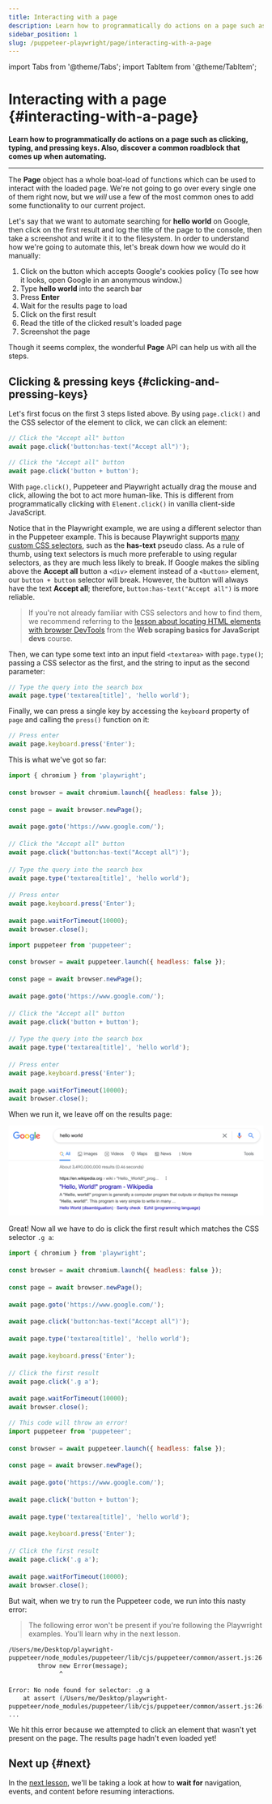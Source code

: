 ```yaml
---
title: Interacting with a page
description: Learn how to programmatically do actions on a page such as clicking, typing, and pressing keys. Also, discover a common roadblock that comes up when automating.
sidebar_position: 1
slug: /puppeteer-playwright/page/interacting-with-a-page
---
```


import Tabs from '@theme/Tabs';
import TabItem from '@theme/TabItem';

# Interacting with a page {#interacting-with-a-page}

**Learn how to programmatically do actions on a page such as clicking, typing, and pressing keys. Also, discover a common roadblock that comes up when automating.**

---

The **Page** object has a whole boat-load of functions which can be used to interact with the loaded page. We're not going to go over every single one of them right now, but we _will_ use a few of the most common ones to add some functionality to our current project.

Let's say that we want to automate searching for **hello world** on Google, then click on the first result and log the title of the page to the console, then take a screenshot and write it it to the filesystem. In order to understand how we're going to automate this, let's break down how we would do it manually:

1. Click on the button which accepts Google's cookies policy (To see how it looks, open Google in an anonymous window.)
2. Type **hello world** into the search bar
3. Press **Enter**
4. Wait for the results page to load
5. Click on the first result
6. Read the title of the clicked result's loaded page
7. Screenshot the page

Though it seems complex, the wonderful **Page** API can help us with all the steps.

## Clicking & pressing keys {#clicking-and-pressing-keys}

Let's first focus on the first 3 steps listed above. By using `page.click()` and the CSS selector of the element to click, we can click an element:

<Tabs groupId="main">
<TabItem value="Playwright" label="Playwright">

```js
// Click the "Accept all" button
await page.click('button:has-text("Accept all")');
```

</TabItem>
<TabItem value="Puppeteer" label="Puppeteer">

```js
// Click the "Accept all" button
await page.click('button + button');
```

</TabItem>
</Tabs>

With `page.click()`, Puppeteer and Playwright actually drag the mouse and click, allowing the bot to act more human-like. This is different from programmatically clicking with `Element.click()` in vanilla client-side JavaScript.

Notice that in the Playwright example, we are using a different selector than in the Puppeteer example. This is because Playwright supports [many custom CSS selectors](https://playwright.dev/docs/other-locators#css-elements-matching-one-of-the-conditions), such as the **has-text** pseudo class. As a rule of thumb, using text selectors is much more preferable to using regular selectors, as they are much less likely to break. If Google makes the sibling above the **Accept all** button a `<div>` element instead of a `<button>` element, our `button + button` selector will break. However, the button will always have the text **Accept all**; therefore, `button:has-text("Accept all")` is more reliable.

> If you're not already familiar with CSS selectors and how to find them, we recommend referring to the [lesson about locating HTML elements with browser DevTools](../../scraping_basics_javascript/02_devtools_locating_elements.md) from the **Web scraping basics for JavaScript devs** course.

Then, we can type some text into an input field `<textarea>` with `page.type()`; passing a CSS selector as the first, and the string to input as the second parameter:

```js
// Type the query into the search box
await page.type('textarea[title]', 'hello world');
```

Finally, we can press a single key by accessing the `keyboard` property of `page` and calling the `press()` function on it:

```js
// Press enter
await page.keyboard.press('Enter');
```

This is what we've got so far:

<Tabs groupId="main">
<TabItem value="Playwright" label="Playwright">

```js
import { chromium } from 'playwright';

const browser = await chromium.launch({ headless: false });

const page = await browser.newPage();

await page.goto('https://www.google.com/');

// Click the "Accept all" button
await page.click('button:has-text("Accept all")');

// Type the query into the search box
await page.type('textarea[title]', 'hello world');

// Press enter
await page.keyboard.press('Enter');

await page.waitForTimeout(10000);
await browser.close();
```

</TabItem>
<TabItem value="Puppeteer" label="Puppeteer">

```js
import puppeteer from 'puppeteer';

const browser = await puppeteer.launch({ headless: false });

const page = await browser.newPage();

await page.goto('https://www.google.com/');

// Click the "Accept all" button
await page.click('button + button');

// Type the query into the search box
await page.type('textarea[title]', 'hello world');

// Press enter
await page.keyboard.press('Enter');

await page.waitForTimeout(10000);
await browser.close();
```

</TabItem>
</Tabs>

When we run it, we leave off on the results page:

![Google results page reached by headless browser](./images/google-results.png)

Great! Now all we have to do is click the first result which matches the CSS selector `.g a`:

<Tabs groupId="main">
<TabItem value="Playwright" label="Playwright">

```js
import { chromium } from 'playwright';

const browser = await chromium.launch({ headless: false });

const page = await browser.newPage();

await page.goto('https://www.google.com/');

await page.click('button:has-text("Accept all")');

await page.type('textarea[title]', 'hello world');

await page.keyboard.press('Enter');

// Click the first result
await page.click('.g a');

await page.waitForTimeout(10000);
await browser.close();
```

</TabItem>
<TabItem value="Puppeteer" label="Puppeteer">

```js
// This code will throw an error!
import puppeteer from 'puppeteer';

const browser = await puppeteer.launch({ headless: false });

const page = await browser.newPage();

await page.goto('https://www.google.com/');

await page.click('button + button');

await page.type('textarea[title]', 'hello world');

await page.keyboard.press('Enter');

// Click the first result
await page.click('.g a');

await page.waitForTimeout(10000);
await browser.close();
```

</TabItem>
</Tabs>

But wait, when we try to run the Puppeteer code, we run into this nasty error:

> The following error won't be present if you're following the Playwright examples. You'll learn why in the next lesson.

```text
/Users/me/Desktop/playwright-puppeteer/node_modules/puppeteer/lib/cjs/puppeteer/common/assert.js:26
        throw new Error(message);
              ^

Error: No node found for selector: .g a
    at assert (/Users/me/Desktop/playwright-puppeteer/node_modules/puppeteer/lib/cjs/puppeteer/common/assert.js:26:15)
...
```

We hit this error because we attempted to click an element that wasn't yet present on the page. The results page hadn't even loaded yet!

## Next up {#next}

In the [next lesson](./waiting.md), we'll be taking a look at how to **wait for** navigation, events, and content before resuming interactions.
